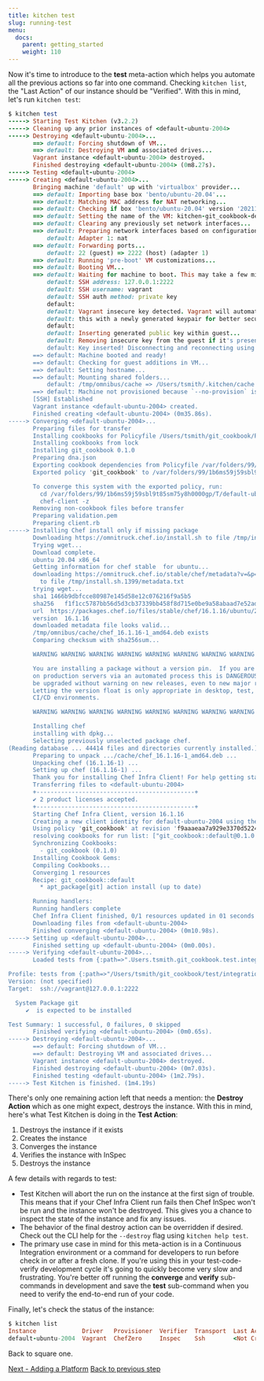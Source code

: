 ```yaml
---
title: kitchen test
slug: running-test
menu:
  docs:
    parent: getting_started
    weight: 110
---
```


Now it's time to introduce to the **test** meta-action which helps you automate all the previous actions so far into one command. Checking `kitchen list`, the "Last Action" of our instance should be "Verified". With this in mind, let's run `kitchen test`:

```ruby
$ kitchen test
-----> Starting Test Kitchen (v3.2.2)
-----> Cleaning up any prior instances of <default-ubuntu-2004>
-----> Destroying <default-ubuntu-2004>...
       ==> default: Forcing shutdown of VM...
       ==> default: Destroying VM and associated drives...
       Vagrant instance <default-ubuntu-2004> destroyed.
       Finished destroying <default-ubuntu-2004> (0m8.27s).
-----> Testing <default-ubuntu-2004>
-----> Creating <default-ubuntu-2004>...
       Bringing machine 'default' up with 'virtualbox' provider...
       ==> default: Importing base box 'bento/ubuntu-20.04'...
       ==> default: Matching MAC address for NAT networking...
       ==> default: Checking if box 'bento/ubuntu-20.04' version '202112.19.0' is up to date...
       ==> default: Setting the name of the VM: kitchen-git_cookbook-default-ubuntu-2004-c269d77f-86f8-4bf9-aafe-884177e193fe
       ==> default: Clearing any previously set network interfaces...
       ==> default: Preparing network interfaces based on configuration...
           default: Adapter 1: nat
       ==> default: Forwarding ports...
           default: 22 (guest) => 2222 (host) (adapter 1)
       ==> default: Running 'pre-boot' VM customizations...
       ==> default: Booting VM...
       ==> default: Waiting for machine to boot. This may take a few minutes...
           default: SSH address: 127.0.0.1:2222
           default: SSH username: vagrant
           default: SSH auth method: private key
           default:
           default: Vagrant insecure key detected. Vagrant will automatically replace
           default: this with a newly generated keypair for better security.
           default:
           default: Inserting generated public key within guest...
           default: Removing insecure key from the guest if it's present...
           default: Key inserted! Disconnecting and reconnecting using new SSH key...
       ==> default: Machine booted and ready!
       ==> default: Checking for guest additions in VM...
       ==> default: Setting hostname...
       ==> default: Mounting shared folders...
           default: /tmp/omnibus/cache => /Users/tsmith/.kitchen/cache
       ==> default: Machine not provisioned because `--no-provision` is specified.
       [SSH] Established
       Vagrant instance <default-ubuntu-2004> created.
       Finished creating <default-ubuntu-2004> (0m35.86s).
-----> Converging <default-ubuntu-2004>...
       Preparing files for transfer
       Installing cookbooks for Policyfile /Users/tsmith/git_cookbook/Policyfile.rb using `chef install`
       Installing cookbooks from lock
       Installing git_cookbook 0.1.0
       Preparing dna.json
       Exporting cookbook dependencies from Policyfile /var/folders/99/1b6ms59j59sbl9t85sm75y8h0000gp/T/default-ubuntu-2004-sandbox-20200610-80493-1jydajx...
       Exported policy 'git_cookbook' to /var/folders/99/1b6ms59j59sbl9t85sm75y8h0000gp/T/default-ubuntu-2004-sandbox-20200610-80493-1jydajx

       To converge this system with the exported policy, run:
         cd /var/folders/99/1b6ms59j59sbl9t85sm75y8h0000gp/T/default-ubuntu-2004-sandbox-20200610-80493-1jydajx
         chef-client -z
       Removing non-cookbook files before transfer
       Preparing validation.pem
       Preparing client.rb
-----> Installing Chef install only if missing package
       Downloading https://omnitruck.chef.io/install.sh to file /tmp/install.sh
       Trying wget...
       Download complete.
       ubuntu 20.04 x86_64
       Getting information for chef stable  for ubuntu...
       downloading https://omnitruck.chef.io/stable/chef/metadata?v=&p=ubuntu&pv=20.04&m=x86_64
         to file /tmp/install.sh.1399/metadata.txt
       trying wget...
       sha1	1466b9dbfcce80987e145d58e12c076216f9a5b5
       sha256	f1f1cc5787bb56d5d3cb37339bb458f8d715e0be9a58abaad7e52ade90a2bfec
       url	https://packages.chef.io/files/stable/chef/16.1.16/ubuntu/20.04/chef_16.1.16-1_amd64.deb
       version	16.1.16
       downloaded metadata file looks valid...
       /tmp/omnibus/cache/chef_16.1.16-1_amd64.deb exists
       Comparing checksum with sha256sum...

       WARNING WARNING WARNING WARNING WARNING WARNING WARNING WARNING WARNING

       You are installing a package without a version pin.  If you are installing
       on production servers via an automated process this is DANGEROUS and you will
       be upgraded without warning on new releases, even to new major releases.
       Letting the version float is only appropriate in desktop, test, development or
       CI/CD environments.

       WARNING WARNING WARNING WARNING WARNING WARNING WARNING WARNING WARNING

       Installing chef
       installing with dpkg...
       Selecting previously unselected package chef.
(Reading database ... 44414 files and directories currently installed.)
       Preparing to unpack .../cache/chef_16.1.16-1_amd64.deb ...
       Unpacking chef (16.1.16-1) ...
       Setting up chef (16.1.16-1) ...
       Thank you for installing Chef Infra Client! For help getting started visit https://learn.chef.io
       Transferring files to <default-ubuntu-2004>
       +---------------------------------------------+
       ✔ 2 product licenses accepted.
       +---------------------------------------------+
       Starting Chef Infra Client, version 16.1.16
       Creating a new client identity for default-ubuntu-2004 using the validator key.
       Using policy 'git_cookbook' at revision 'f9aaaeaa7a929e3370d5224a3c7f07c605721933b9a893d383d0dc478aa48ce8'
       resolving cookbooks for run list: ["git_cookbook::default@0.1.0 (4def6b4)"]
       Synchronizing Cookbooks:
         - git_cookbook (0.1.0)
       Installing Cookbook Gems:
       Compiling Cookbooks...
       Converging 1 resources
       Recipe: git_cookbook::default
         * apt_package[git] action install (up to date)

       Running handlers:
       Running handlers complete
       Chef Infra Client finished, 0/1 resources updated in 01 seconds
       Downloading files from <default-ubuntu-2004>
       Finished converging <default-ubuntu-2004> (0m10.98s).
-----> Setting up <default-ubuntu-2004>...
       Finished setting up <default-ubuntu-2004> (0m0.00s).
-----> Verifying <default-ubuntu-2004>...
       Loaded tests from {:path=>".Users.tsmith.git_cookbook.test.integration.default"}

Profile: tests from {:path=>"/Users/tsmith/git_cookbook/test/integration/default"} (tests from {:path=>".Users.tsmith.git_cookbook.test.integration.default"})
Version: (not specified)
Target:  ssh://vagrant@127.0.0.1:2222

  System Package git
     ✔  is expected to be installed

Test Summary: 1 successful, 0 failures, 0 skipped
       Finished verifying <default-ubuntu-2004> (0m0.65s).
-----> Destroying <default-ubuntu-2004>...
       ==> default: Forcing shutdown of VM...
       ==> default: Destroying VM and associated drives...
       Vagrant instance <default-ubuntu-2004> destroyed.
       Finished destroying <default-ubuntu-2004> (0m7.03s).
       Finished testing <default-ubuntu-2004> (1m2.79s).
-----> Test Kitchen is finished. (1m4.19s)
```

There's only one remaining action left that needs a mention: the **Destroy Action** which as one might expect, destroys the instance. With this in mind, here's what Test Kitchen is doing in the **Test Action**:

1. Destroys the instance if it exists
2. Creates the instance
3. Converges the instance
4. Verifies the instance with InSpec
5. Destroys the instance

A few details with regards to test:

* Test Kitchen will abort the run on the instance at the first sign of trouble. This means that if your Chef Infra Client run fails then Chef InSpec won't be run and the instance won't be destroyed. This gives you a chance to inspect the state of the instance and fix any issues.
* The behavior of the final destroy action can be overridden if desired. Check out the CLI help for the `--destroy` flag using `kitchen help test`.
* The primary use case in mind for this meta-action is in a Continuous Integration environment or a command for developers to run before check in or after a fresh clone. If you're using this in your test-code-verify development cycle it's going to quickly become very slow and frustrating. You're better off running the **converge** and **verify** sub-commands in development and save the **test** sub-command when you need to verify the end-to-end run of your code.

Finally, let's check the status of the instance:

```ruby
$ kitchen list
Instance             Driver   Provisioner  Verifier  Transport  Last Action    Last Error
default-ubuntu-2004  Vagrant  ChefZero     Inspec    Ssh        <Not Created>  <None>
```

Back to square one.

<div class="sidebar--footer">
<a class="button primary-cta" href="/docs/getting-started/adding-platform">Next - Adding a Platform</a>
<a class="sidebar--footer--back" href="/docs/getting-started/running-verify">Back to previous step</a>
</div>
